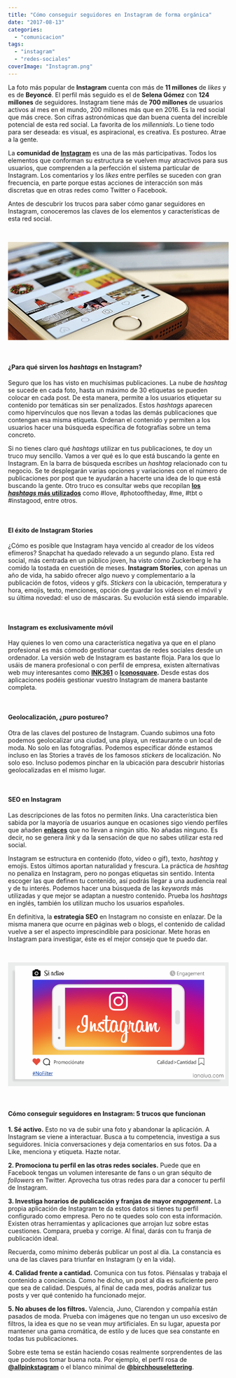 ```yaml
---
title: "Cómo conseguir seguidores en Instagram de forma orgánica"
date: "2017-08-13"
categories: 
  - "comunicacion"
tags: 
  - "instagram"
  - "redes-sociales"
coverImage: "Instagram.png"
---
```


La foto más popular de **Instagram** cuenta con más de **11 millones** de _likes_ y es de **Beyoncé**. El perfil más seguido es el de **Selena Gómez** con **124 millones** de seguidores. Instagram tiene más de **700 millones** de usuarios activos al mes en el mundo, 200 millones más que en 2016. Es la red social que más crece. Son cifras astronómicas que dan buena cuenta del increíble potencial de esta red social. La favorita de los _millennials_. Lo tiene todo para ser deseada: es visual, es aspiracional, es creativa. Es postureo. Atrae a la gente.

La **comunidad de [Instagram](https://www.instagram.com/lanalua_es/)** es una de las más participativas. Todos los elementos que conforman su estructura se vuelven muy atractivos para sus usuarios, que comprenden a la perfección el sistema particular de Instagram. Los comentarios y los _likes_ entre perfiles se suceden con gran frecuencia, en parte porque estas acciones de interacción son más discretas que en otras redes como Twitter o Facebook.

Antes de descubrir los trucos para saber cómo ganar seguidores en Instagram, conoceremos las claves de los elementos y características de esta red social.

 

![Móvil con Instagram](images/como-conseguir-seguidores-en-instagram-1-1.jpg)

 

#### ¿Para qué sirven los _hashtags_ en Instagram?

Seguro que los has visto en muchísimas publicaciones. La nube de _hashtag_ se sucede en cada foto, hasta un máximo de 30 etiquetas se pueden colocar en cada post. De esta manera, permite a los usuarios etiquetar su contenido por temáticas sin ser penalizados. Estos _hashtags_ aparecen como hipervínculos que nos llevan a todas las demás publicaciones que contengan esa misma etiqueta. Ordenan el contenido y permiten a los usuarios hacer una búsqueda específica de fotografías sobre un tema concreto.

Si no tienes claro qué _hashtags_ utilizar en tus publicaciones, te doy un truco muy sencillo. Vamos a ver qué es lo que está buscando la gente en Instagram. En la barra de búsqueda escribes un _hashtag_ relacionado con tu negocio. Se te desplegarán varias opciones y variaciones con el número de publicaciones por post que te ayudarán a hacerte una idea de lo que está buscando la gente. Otro truco es consultar webs que recopilan **[los _hashtags_ más utilizados](https://top-hashtags.com/)** como #love, #photooftheday, #me, #tbt o #instagood, entre otros.

 

#### El éxito de Instagram Stories

¿Cómo es posible que Instagram haya vencido al creador de los vídeos efímeros? Snapchat ha quedado relevado a un segundo plano. Esta red social, más centrada en un público joven, ha visto cómo Zuckerberg le ha comido la tostada en cuestión de meses. **Instagram Stories**, con apenas un año de vida, ha sabido ofrecer algo nuevo y complementario a la publicación de fotos, vídeos y gifs. _Stickers_ con la ubicación, temperatura y hora, emojis, texto, menciones, opción de guardar los vídeos en el móvil y su última novedad: el uso de máscaras. Su evolución está siendo imparable.

 

#### Instagram es exclusivamente móvil

Hay quienes lo ven como una característica negativa ya que en el plano profesional es más cómodo gestionar cuentas de redes sociales desde un ordenador. La versión web de Instagram es bastante floja. Para los que lo usáis de manera profesional o con perfil de empresa, existen alternativas web muy interesantes como **[INK361](http://ink361.com/)** o **[Iconosquare](https://pro.iconosquare.com/).** Desde estas dos aplicaciones podéis gestionar vuestro Instagram de manera bastante completa.

 

#### Geolocalización, ¿puro postureo?

Otra de las claves del postureo de Instagram. Cuando subimos una foto podemos geolocalizar una ciudad, una playa, un restaurante o un local de moda. No solo en las fotografías. Podemos especificar dónde estamos incluso en las Stories a través de los famosos _stickers_ de localización. No solo eso. Incluso podemos pinchar en la ubicación para descubrir historias geolocalizadas en el mismo lugar.

 

#### SEO en Instagram

Las descripciones de las fotos no permiten _links_. Una característica bien sabida por la mayoría de usuarios aunque en ocasiones sigo viendo perfiles que añaden **[enlaces](https://lanalua.com/blog/link-building-los-cimientos-de-una-buena-estrategia-seo)** que no llevan a ningún sitio. No añadas ninguno. Es decir, no se genera _link_ y da la sensación de que no sabes utilizar esta red social.

Instagram se estructura en contenido (foto, vídeo o gif), texto, _hashtag_ y emojis. Estos últimos aportan naturalidad y frescura. La práctica de _hashtag_ no penaliza en Instagram, pero no pongas etiquetas sin sentido. Intenta escoger las que definen tu contenido, así podrás llegar a una audiencia real y de tu interés. Podemos hacer una búsqueda de las _keywords_ más utilizadas y que mejor se adaptan a nuestro contenido. Prueba los _hashtags_ en inglés, también los utilizan mucho los usuarios españoles.

En definitiva, la **estrategia SEO** en Instagram no consiste en enlazar. De la misma manera que ocurre en páginas web o blogs, el contenido de calidad vuelve a ser el aspecto imprescindible para posicionar. Mete horas en Instagram para investigar, éste es el mejor consejo que te puedo dar.

 

![Consejos Instagram](images/Instagram.png)

 

#### Cómo conseguir seguidores en Instagram: 5 trucos que funcionan

**1\. Sé activo.** Esto no va de subir una foto y abandonar la aplicación. A Instagram se viene a interactuar. Busca a tu competencia, investiga a sus seguidores. Inicia conversaciones y deja comentarios en sus fotos. Da a Like, menciona y etiqueta. Hazte notar.

**2\. Promociona tu perfil en las otras redes sociales.** Puede que en Facebook tengas un volumen interesante de fans o un gran séquito de _followers_ en Twitter. Aprovecha tus otras redes para dar a conocer tu perfil de Instagram.

**3\. Investiga horarios de publicación y franjas de mayor _engagement_.** La propia aplicación de Instagram te da estos datos si tienes tu perfil configurado como empresa. Pero no te quedes solo con esta información. Existen otras herramientas y aplicaciones que arrojan luz sobre estas cuestiones. Compara, prueba y corrige. Al final, darás con tu franja de publicación ideal.

Recuerda, como mínimo deberás publicar un post al día. La constancia es una de las claves para triunfar en Instagram (y en la vida).

**4\. Calidad frente a cantidad.** Comunica con tus fotos. Piénsalas y trabaja el contenido a conciencia. Como he dicho, un post al día es suficiente pero que sea de calidad. Después, al final de cada mes, podrás analizar tus posts y ver qué contenido ha funcionado mejor.

**5\. No abuses de los filtros.** Valencia, Juno, Clarendon y compañía están pasados de moda. Prueba con imágenes que no tengan un uso excesivo de filtros, la idea es que no se vean muy artificiales. En su lugar, apuesta por mantener una gama cromática, de estilo y de luces que sea constante en todas tus publicaciones.

Sobre este tema se están haciendo cosas realmente sorprendentes de las que podemos tomar buena nota. Por ejemplo, el perfil rosa de **[@allpinkstagram](https://www.instagram.com/allpinkstagram/)** o el blanco minimal de **[@birchhouselettering](https://www.instagram.com/birchhouselettering/)**.
